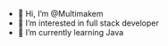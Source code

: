 - 👋 Hi, I’m @Multimakem
- 👀 I’m interested in full stack developer
- 🌱 I’m currently learning Java


